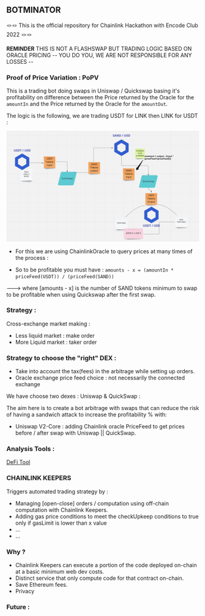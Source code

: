 ## BOTMINATOR 

🪢🪢 This is the official repository for Chainlink Hackathon with Encode Club 2022 🪢🪢

**REMINDER**  THIS IS NOT A FLASHSWAP BUT TRADING LOGIC BASED ON ORACLE PRICING -- YOU DO YOU, WE ARE NOT RESPONSIBLE FOR ANY LOSSES -- 


### Proof of Price Variation : PoPV

This is a trading bot doing swaps in Uniswap / Quickswap basing it's profitability on difference between the Price returned by the Oracle for the ```amountIn``` and the Price returned by the Oracle for the ```amountOut```.

The logic is the following, we are trading USDT for LINK then LINK for USDT :

![PoPV](./docs/PoPVOK.png)


   
  -  For this we are using ChainlinkOracle to query prices at many times of the process : 
 
 - So to be profitable you must have :  ``` amounts - x = (amountIn * priceFeed(USDT)) / (priceFeed(SAND)) ``` 
 
 --->  where [amounts - x]  is the number of SAND tokens minimum to swap to be profitable when using Quickswap after the first swap.
 
### Strategy : 

Cross-exchange market making :
- Less liquid market : make order 
- More Liquid market : taker order 


### Strategy to choose the "right" DEX : 

- Take into account the tax(fees) in the arbitrage while setting up orders. 
- Oracle exchange price feed choice : not necessarily the connected exchange <depends on strategy : more liquid exchange will give you more insight into the potential direction of token price> 

We have choose two dexes : Uniswap & QuickSwap :

The aim here is to create a bot arbitrage with swaps that can reduce the risk of having a sandwich attack to increase the profitability % with: 

- Uniswap V2-Core : adding Chainlink oracle PriceFeed to get prices before / after swap with Uniswap || QuickSwap. 


### Analysis Tools : 

[DeFi Tool](https://defillama.com/)


### CHAINLINK KEEPERS 

 Triggers automated trading strategy by :
 
- Managing [open-close] orders / computation using off-chain computation with Chainlink Keepers. 
- Adding gas price conditions to meet the checkUpkeep conditions to true only if gasLimit  is lower than x value 
- ...
- ...

### Why ?

- Chainlink Keepers can execute a portion of the code deployed on-chain at a basic minimum web dev costs. 
- Distinct service that only compute code for that contract on-chain. 
- Save Ethereum fees. 
- Privacy 

### Future : 


